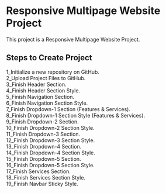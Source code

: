 # Responsive Multipage Website Project

This project is a Responsive Multipage Website Project.

## Steps to Create Project

1_Initialize a new repository on GitHub.  
2_Upload Project Files to GitHub.  
3_Finish Header Section.  
4_Finish Header Section Style.  
5_Finish Navigation Section.  
6_Finish Navigation Section Style.  
7_Finish Dropdown-1 Section (Features & Services).  
8_Finish Dropdown-1 Section Style (Features & Services).  
9_Finish Dropdown-2 Section.  
10_Finish Dropdown-2 Section Style.  
11_Finish Dropdown-3 Section.  
12_Finish Dropdown-3 Section Style.  
13_Finish Dropdown-4 Section.  
14_Finish Dropdown-4 Section Style.  
15_Finish Dropdown-5 Section.  
16_Finish Dropdown-5 Section Style.  
17_Finish Services Section.  
18_Finish Services Section Style.  
19_Finish Navbar Sticky Style.  
